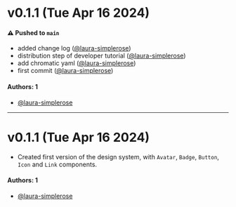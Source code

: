 # v0.1.1 (Tue Apr 16 2024)

#### ⚠️ Pushed to `main`

- added change log ([@laura-simplerose](https://github.com/laura-simplerose))
- distribution step of developer tutorial ([@laura-simplerose](https://github.com/laura-simplerose))
- add chromatic yaml ([@laura-simplerose](https://github.com/laura-simplerose))
- first commit ([@laura-simplerose](https://github.com/laura-simplerose))

#### Authors: 1

- [@laura-simplerose](https://github.com/laura-simplerose)

---

# v0.1.1 (Tue Apr 16 2024)

- Created first version of the design system, with `Avatar`, `Badge`, `Button`, `Icon` and `Link` components.

#### Authors: 1

- [@laura-simplerose](https://github.com/laura-simplerose)
